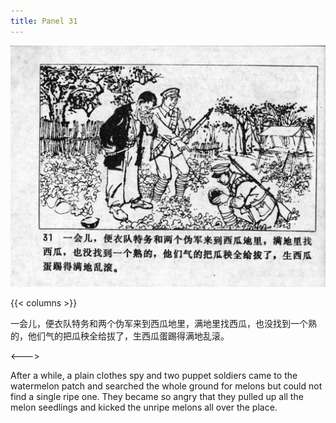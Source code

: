 ```yaml
---
title: Panel 31
---
```


![niqiu page](./../../../images/niqiu/seifert0397_nqkg_0035_031.jpg)

{{< columns >}}

一会儿，便衣队特务和两个伪军来到西瓜地里，满地里找西瓜，也没找到一个熟的，他们气的把瓜秧全给拔了，生西瓜蛋踢得满地乱滚。

<--->

After a while, a plain clothes spy and two puppet soldiers came to the watermelon patch and searched the whole ground for melons but could not find a single ripe one. They became so angry that they pulled up all the melon seedlings and kicked the unripe melons all over the place.